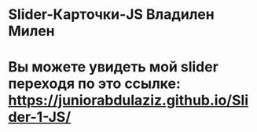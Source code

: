 # Slider-Карточки-JS Владилен Милен
# Вы можете увидеть мой slider переходя по это ссылке: https://juniorabdulaziz.github.io/Slider-1-JS/ 
